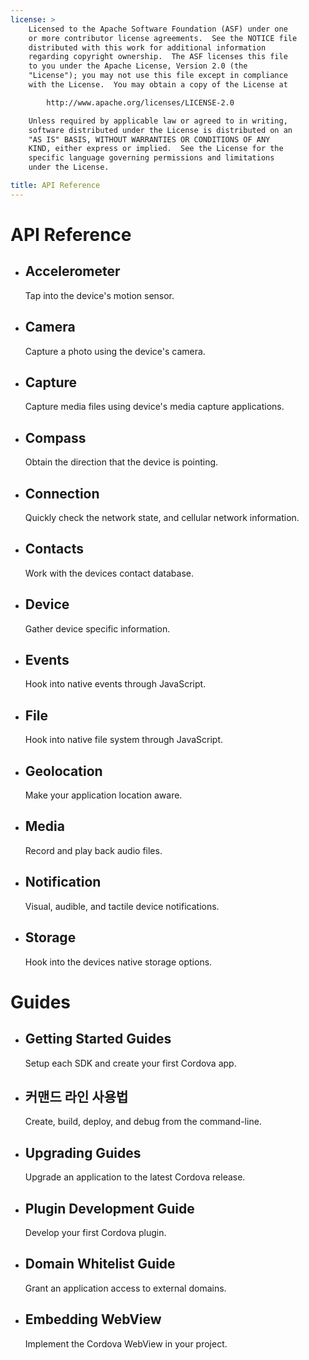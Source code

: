 ```yaml
---
license: >
    Licensed to the Apache Software Foundation (ASF) under one
    or more contributor license agreements.  See the NOTICE file
    distributed with this work for additional information
    regarding copyright ownership.  The ASF licenses this file
    to you under the Apache License, Version 2.0 (the
    "License"); you may not use this file except in compliance
    with the License.  You may obtain a copy of the License at

        http://www.apache.org/licenses/LICENSE-2.0

    Unless required by applicable law or agreed to in writing,
    software distributed under the License is distributed on an
    "AS IS" BASIS, WITHOUT WARRANTIES OR CONDITIONS OF ANY
    KIND, either express or implied.  See the License for the
    specific language governing permissions and limitations
    under the License.

title: API Reference
---
```


<div id="home">
    <h1>API Reference</h1>
    <ul>
        <li>
            <h2>Accelerometer</h2>
            <span>Tap into the device's motion sensor.</span>
        </li>
        <li>
            <h2>Camera</h2>
            <span>Capture a photo using the device's camera.</span>
        </li>
        <li>
            <h2>Capture</h2>
            <span>Capture media files using device's media capture applications.</span>
        </li>
        <li>
            <h2>Compass</h2>
            <span>Obtain the direction that the device is pointing.</span>
        </li>
        <li>
            <h2>Connection</h2>
            <span>Quickly check the network state, and cellular network information.</span>
        </li>
        <li>
            <h2>Contacts</h2>
            <span>Work with the devices contact database.</span>
        </li>
        <li>
            <h2>Device</h2>
            <span>Gather device specific information.</span>
        </li>
        <li>
            <h2>Events</h2>
            <span>Hook into native events through JavaScript.</span>
        </li>
        <li>
            <h2>File</h2>
            <span>Hook into native file system through JavaScript.</span>
        </li>
        <li>
            <h2>Geolocation</h2>
            <span>Make your application location aware.</span>
        </li>
        <li>
            <h2>Media</h2>
            <span>Record and play back audio files.</span>
        </li>
        <li>
            <h2>Notification</h2>
            <span>Visual, audible, and tactile device notifications.</span>
        </li>
        <li>
            <h2>Storage</h2>
            <span>Hook into the devices native storage options.</span>
        </li>
    </ul>
    <h1>Guides</h1>
    <ul>
        <li>
            <h2>Getting Started Guides</h2>
            <span>Setup each SDK and create your first Cordova app.</span>
        </li>
        <li>
            <h2>커맨드 라인 사용법 </h2>
            <span>Create, build, deploy, and debug from the command-line.</span>
        </li>
        <li>
            <h2>Upgrading Guides</h2>
            <span>Upgrade an application to the latest Cordova release.</span>
        </li>
        <li>
            <h2>Plugin Development Guide</h2>
            <span>Develop your first Cordova plugin.</span>
        </li>
        <li>
            <h2>Domain Whitelist Guide</h2>
            <span>Grant an application access to external domains.</span>
        </li>
        <li>
            <h2>Embedding WebView</h2>
            <span>Implement the Cordova WebView in your project.</span>
        </li>
    </ul>
</div>
